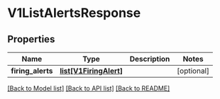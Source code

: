 # V1ListAlertsResponse

## Properties
Name | Type | Description | Notes
------------ | ------------- | ------------- | -------------
**firing_alerts** | [**list[V1FiringAlert]**](V1FiringAlert.md) |  | [optional] 

[[Back to Model list]](../README.md#documentation-for-models) [[Back to API list]](../README.md#documentation-for-api-endpoints) [[Back to README]](../README.md)


